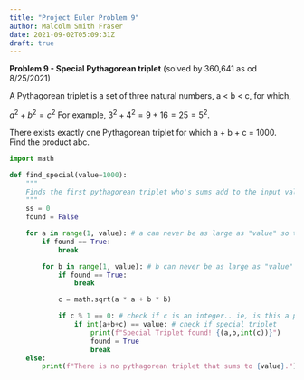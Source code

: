 ```yaml
---
title: "Project Euler Problem 9"
author: Malcolm Smith Fraser
date: 2021-09-02T05:09:31Z
draft: true
---
```


**Problem 9 - Special Pythagorean triplet** (solved by 360,641 as od 8/25/2021)

A Pythagorean triplet is a set of three natural numbers, a < b < c, for which,

$a^2 + b^2 = c^2$
For example, $3^2 + 4^2 = 9 + 16 = 25 = 5^2$.

There exists exactly one Pythagorean triplet for which a + b + c = 1000.
Find the product abc.

```python
import math

def find_special(value=1000):
    """
    Finds the first pythagorean triplet who's sums add to the input value. Default value is 1000 for special triplet
    """
    ss = 0
    found = False

    for a in range(1, value): # a can never be as large as "value" so this is where I cap the loop for convinience
        if found == True:
            break

        for b in range(1, value): # b can never be as large as "value" so this is where I cap the loop for convinience
            if found == True:
                break

            c = math.sqrt(a * a + b * b)

            if c % 1 == 0: # check if c is an integer.. ie, is this a pythagorean triplet
                if int(a+b+c) == value: # check if special triplet
                    print(f"Special Triplet found! {(a,b,int(c))}")
                    found = True
                    break
    else:
        print(f"There is no pythagorean triplet that sums to {value}.")
```

